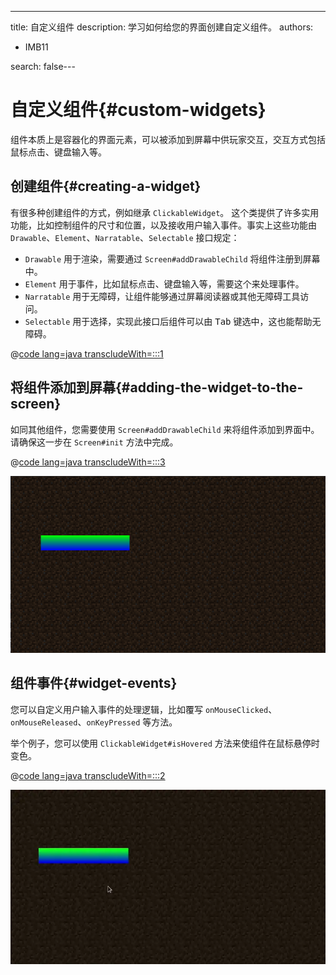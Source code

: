 ---
title: 自定义组件
description: 学习如何给您的界面创建自定义组件。
authors:
  - IMB11

search: false---

# 自定义组件{#custom-widgets}

组件本质上是容器化的界面元素，可以被添加到屏幕中供玩家交互，交互方式包括鼠标点击、键盘输入等。

## 创建组件{#creating-a-widget}

有很多种创建组件的方式，例如继承 `ClickableWidget`。 这个类提供了许多实用功能，比如控制组件的尺寸和位置，以及接收用户输入事件。事实上这些功能由 `Drawable`、`Element`、`Narratable`、`Selectable` 接口规定：

- `Drawable` 用于渲染，需要通过 `Screen#addDrawableChild` 将组件注册到屏幕中。
- `Element` 用于事件，比如鼠标点击、键盘输入等，需要这个来处理事件。
- `Narratable` 用于无障碍，让组件能够通过屏幕阅读器或其他无障碍工具访问。
- `Selectable` 用于选择，实现此接口后组件可以由 <kbd>Tab</kbd> 键选中，这也能帮助无障碍。

@[code lang=java transcludeWith=:::1](@/reference/1.21/src/client/java/com/example/docs/rendering/screens/CustomWidget.java)

## 将组件添加到屏幕{#adding-the-widget-to-the-screen}

如同其他组件，您需要使用 `Screen#addDrawableChild` 来将组件添加到界面中。 请确保这一步在 `Screen#init` 方法中完成。

@[code lang=java transcludeWith=:::3](@/reference/1.21/src/client/java/com/example/docs/rendering/screens/CustomScreen.java)

![屏幕中的自定义组件](/assets/develop/rendering/gui/custom-widget-example.png)

## 组件事件{#widget-events}

您可以自定义用户输入事件的处理逻辑，比如覆写 `onMouseClicked`、`onMouseReleased`、`onKeyPressed` 等方法。

举个例子，您可以使用 `ClickableWidget#isHovered` 方法来使组件在鼠标悬停时变色。

@[code lang=java transcludeWith=:::2](@/reference/1.21/src/client/java/com/example/docs/rendering/screens/CustomWidget.java)

![鼠标悬停事件](/assets/develop/rendering/gui/custom-widget-events.webp)
